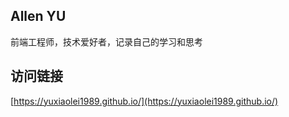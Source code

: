 ## Allen YU

前端工程师，技术爱好者，记录自己的学习和思考

## 访问链接

[https://yuxiaolei1989.github.io/](https://yuxiaolei1989.github.io/)
